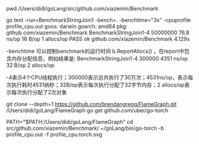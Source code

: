 pwd
/Users/didi/goLang/src/github.com/xiazemin/Benchmark

go test -run=BenchmarkStringJoin1 -bench=. -benchtime="3s" -cpuprofile profile_cpu.out
goos: darwin
goarch: amd64
pkg: github.com/xiazemin/Benchmark
BenchmarkStringJoin1-4   	50000000	        76.8 ns/op	      16 B/op	       1 allocs/op
PASS
ok  	github.com/xiazemin/Benchmark	4.129s


-benchtime 可以控制benchmark的运行时间
b.ReportAllocs() ，在report中包含内存分配信息，例如结果是:
BenchmarkStringJoin1-4 300000 4351 ns/op 32 B/op 2 allocs/op


-4表示4个CPU线程执行；300000表示总共执行了30万次；4531ns/op，表示每次执行耗时4531纳秒；32B/op表示每次执行分配了32字节内存；2 allocs/op表示每次执行分配了2次对象

git clone --depth=1 https://github.com/brendangregg/FlameGraph.git /Users/didi/goLang/FlameGraph
go get github.com/uber/go-torch

PATH="$PATH:/Users/didi/goLang/FlameGraph"
cd src/github.com/xiazemin/Benchmark/
 ~/goLang/bin/go-torch -b profile_cpu.out -f profile_cpu.torch.svg

